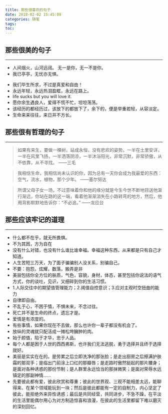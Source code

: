 ```yaml
---
title: 那些很喜欢的句子
date: 2018-02-02 15:45:09
categories: 随笔
tags: 
toc:
---
```


## 那些很美的句子
----------------------
* 人间烟火，山河远阔。 无一是你，无一不是你。
* 我已亭亭，无忧亦无惧。
<!--more-->
* 我们毕生所求，不过是真爱和自由！
* 永远年轻，永远热泪盈眶，永远在路上。
* life sucks but you will love it.
* 愿你余生遇良人，爱得不慌不忙，坦坦荡荡。
* 该经历的都经历过，该放下的都放下了，余下的，便是举重若轻，从容淡定。
* 生命来来往往，来日并不方长。

## 那些很有哲理的句子
----------------------
> 如果有来生，要做一棵树，站成永恒，没有悲欢的姿势。一半在土里安详，一半在风里飞扬，一半洒落阴凉，一半沐浴阳光，非常沉默，非常骄傲，从不依靠，从不寻找。     ——三毛
 
 > 我相信生命，我相信尚未认识的你，因为总有一天你会成为我最爱的东西：空气，流水，植物，那个少年。     ——塞尔努达
 
 > 所谓父母子女一场，不过意味着你和他的缘分就是今生今世不断地目送他渐行渐远，你站在路的这一端，看着他渐渐消失在小路转弯的地方，然后，他用背影默默地告诉你：“不必追。”        ——龙应台

## 那些应该牢记的道理
----------------------
* 什么都不在乎，就无所畏惧。
* 不为其困，方为自在
* 没有什么对错，也没有什么谁比谁幸福。幸福这种东西，从来都是只有自己才知道。
* 人生苦短三万天，为了面子骗骗别人没关系，别骗自己。
* 不要：抱怨，炫耀，数落，搬弄是非
* 美丽包括你全方位的肤质，气色，容貌，身材，体态，甚至包括你说法的语气方式，你的谈吐，见识，又细碎到你的生活习惯。
* 1.人际交往中的期望值管理能力；2.阈值自控意识；3.应对主观时空扭曲的能力
* 自律即自由。
* 不乱于心，不困于情，不惧未来，不念过往。
* 死亡并不是生命的终点，遗忘才是。
* 爱情是有浓度的。
* 有些事情，如果你现在不去做，那么也许你一辈子都没有机会了。
* 放纵的灵魂就只配活成一摊松垮臃肿的肉。
* 始于颜值，陷于才华，忠于人品。
* 每个人都是困于人世的西西弗斯，也许我们无法逃脱，勇于选择并且终于选择就好。
* 美丽是实实在在的。是劳累之后立即洗净的那张脸；是走出厨房之后擦满护肤霜的那双手；是临出门前涂上口红的那瓣唇；是走路时傲然挺起的那片腰身；是面对各种诱惑的那份节制；是人群里永远恰当的那抹微笑；是面对荣辱水远镇定的那副神情……
* 先要彼此都有爱，彼此欣赏和尊重；彼此的世界观、三观不能相差太远，能聊得来、在某个领域能玩到一块；然后是彼此都能有一定的自制力，内心坚定了彼此，能拒绝外来异性诱惑；最后是共同经营，共同进步，不急不躁，在平淡的生活里能偶尔用心为对方制造惊喜和浪漫，在彼此的生活里都留下难以磨灭的深刻回忆。

<!--谈恋爱时，作死的程度不要超过漂亮的程度，人际交往中，耿直的程度不要超过能力的限度-->
<!--遇见强势的人要示弱，遇见自卑的人要尊重，遇见有趣的人要勾搭-->
